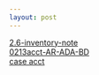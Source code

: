 ```yaml
---
layout: post
---
```

<a href="/Classes/Acct/2.6-inventory">2.6-inventory-note</a><br/>
<a href="/Classes/Acct/0213acct-AR-ADA-BD.pdf">0213acct-AR-ADA-BD</a><br/>
<a href="https://drive.google.com/drive/folders/1PGtFMFvj4ZHD7Ajyhh6unWOguG8t_P-y?usp=sharing">case acct</a>

